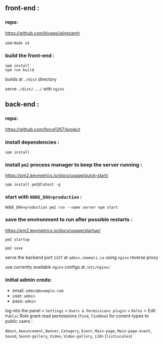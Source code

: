## front-end :

### repo:
https://github.com/kiyaesi/alirezamh

use `Node 14`
### build the front-end :
```
npm install
npm run build
```
builds at `./dist` directory

serve `./dist/.../` with `nginx`
## back-end :
### repo:
https://github.com/force1267/project

### install dependencies :
`npm install`

### install `pm2` process manager to keep the server running :
https://pm2.keymetrics.io/docs/usage/quick-start/

`npm install pm2@latest -g`

### start with `NODE_ENV=production` :
`NODE_ENV=production pm2 run --name server npm start`

### save the environment to run after possible restarts :
https://pm2.keymetrics.io/docs/usage/startup/

`pm2 startup`

`pm2 save`

serve the backend port `1337` at `admin.imamali.ca` using `nginx` reverse proxy

use currently available `nginx` configs at `/etc/nginx/`

### initial admin creds:

- email: `admin@example.com`
- user: `admin`
- pass: `admin`

log into the panel > `Settings` > `Users & Permissions plugin` > `Roles` > Edit `Public` Role 
grant read permissions (`find`, `findOne`) for conent-types to public users :

`About`, `Anouncement`, `Banner`, `Category`, `Event`, `Main-page`, `Main-page-event`,
`Sound`, `Sound-gallery`, `Video`, `Video-gallery`, `i18n` (`listLocales`)
